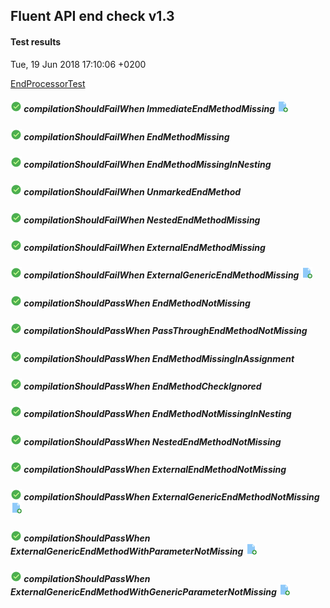 ## Fluent API end check v1.3
#### Test results
Tue, 19 Jun 2018 17:10:06 +0200

[EndProcessorTest](src/test/java/fluent/api/EndProcessorTest.java)
##### ![PASSED](icons8-passed-18.png)  compilationShouldFailWhen ImmediateEndMethodMissing [![NEW](icons8-add-file-18.png)](TEST-REPORT-1.2.md)
##### ![PASSED](icons8-passed-18.png)  compilationShouldFailWhen EndMethodMissing
##### ![PASSED](icons8-passed-18.png)  compilationShouldFailWhen EndMethodMissingInNesting
##### ![PASSED](icons8-passed-18.png)  compilationShouldFailWhen UnmarkedEndMethod
##### ![PASSED](icons8-passed-18.png)  compilationShouldFailWhen NestedEndMethodMissing
##### ![PASSED](icons8-passed-18.png)  compilationShouldFailWhen ExternalEndMethodMissing
##### ![PASSED](icons8-passed-18.png)  compilationShouldFailWhen ExternalGenericEndMethodMissing [![NEW](icons8-add-file-18.png)](TEST-REPORT-1.2.md)
##### ![PASSED](icons8-passed-18.png)  compilationShouldPassWhen EndMethodNotMissing
##### ![PASSED](icons8-passed-18.png)  compilationShouldPassWhen PassThroughEndMethodNotMissing
##### ![PASSED](icons8-passed-18.png)  compilationShouldPassWhen EndMethodMissingInAssignment
##### ![PASSED](icons8-passed-18.png)  compilationShouldPassWhen EndMethodCheckIgnored
##### ![PASSED](icons8-passed-18.png)  compilationShouldPassWhen EndMethodNotMissingInNesting
##### ![PASSED](icons8-passed-18.png)  compilationShouldPassWhen NestedEndMethodNotMissing
##### ![PASSED](icons8-passed-18.png)  compilationShouldPassWhen ExternalEndMethodNotMissing
##### ![PASSED](icons8-passed-18.png)  compilationShouldPassWhen ExternalGenericEndMethodNotMissing [![NEW](icons8-add-file-18.png)](TEST-REPORT-1.2.md)
##### ![PASSED](icons8-passed-18.png)  compilationShouldPassWhen ExternalGenericEndMethodWithParameterNotMissing [![NEW](icons8-add-file-18.png)](TEST-REPORT-1.2.md)
##### ![PASSED](icons8-passed-18.png)  compilationShouldPassWhen ExternalGenericEndMethodWithGenericParameterNotMissing [![NEW](icons8-add-file-18.png)](TEST-REPORT-1.2.md)
